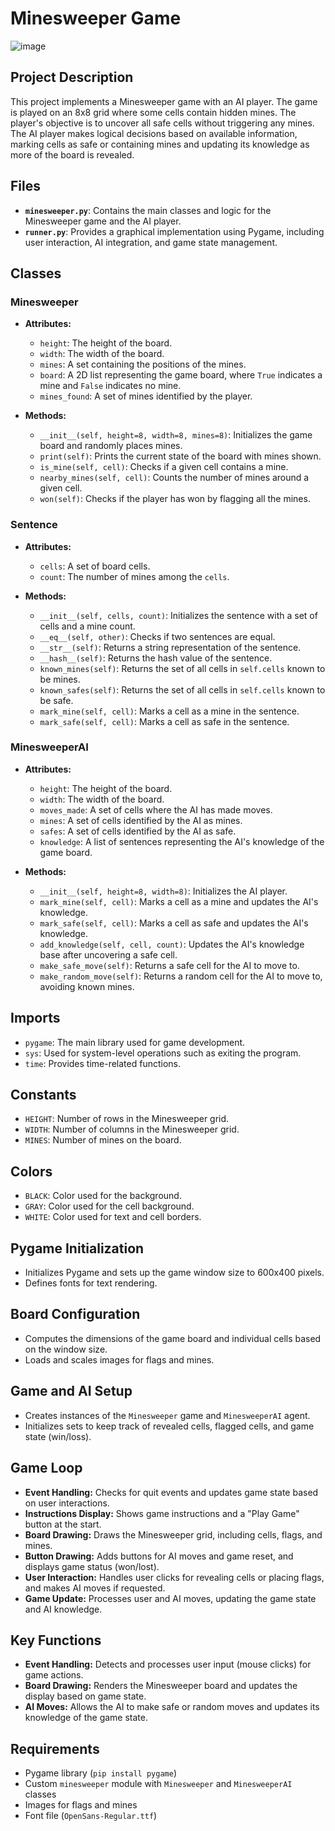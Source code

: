 # Minesweeper Game
![image](https://github.com/user-attachments/assets/5eff838f-1d64-4821-a134-4faa2272f4f1)
## Project Description

This project implements a Minesweeper game with an AI player. The game is played on an 8x8 grid where some cells contain hidden mines. The player's objective is to uncover all safe cells without triggering any mines. The AI player makes logical decisions based on available information, marking cells as safe or containing mines and updating its knowledge as more of the board is revealed.

## Files

- **`minesweeper.py`**: Contains the main classes and logic for the Minesweeper game and the AI player.
- **`runner.py`**: Provides a graphical implementation using Pygame, including user interaction, AI integration, and game state management.

## Classes

### Minesweeper

- **Attributes:**
  - `height`: The height of the board.
  - `width`: The width of the board.
  - `mines`: A set containing the positions of the mines.
  - `board`: A 2D list representing the game board, where `True` indicates a mine and `False` indicates no mine.
  - `mines_found`: A set of mines identified by the player.
  
- **Methods:**
  - `__init__(self, height=8, width=8, mines=8)`: Initializes the game board and randomly places mines.
  - `print(self)`: Prints the current state of the board with mines shown.
  - `is_mine(self, cell)`: Checks if a given cell contains a mine.
  - `nearby_mines(self, cell)`: Counts the number of mines around a given cell.
  - `won(self)`: Checks if the player has won by flagging all the mines.

### Sentence

- **Attributes:**
  - `cells`: A set of board cells.
  - `count`: The number of mines among the `cells`.
  
- **Methods:**
  - `__init__(self, cells, count)`: Initializes the sentence with a set of cells and a mine count.
  - `__eq__(self, other)`: Checks if two sentences are equal.
  - `__str__(self)`: Returns a string representation of the sentence.
  - `__hash__(self)`: Returns the hash value of the sentence.
  - `known_mines(self)`: Returns the set of all cells in `self.cells` known to be mines.
  - `known_safes(self)`: Returns the set of all cells in `self.cells` known to be safe.
  - `mark_mine(self, cell)`: Marks a cell as a mine in the sentence.
  - `mark_safe(self, cell)`: Marks a cell as safe in the sentence.

### MinesweeperAI

- **Attributes:**
  - `height`: The height of the board.
  - `width`: The width of the board.
  - `moves_made`: A set of cells where the AI has made moves.
  - `mines`: A set of cells identified by the AI as mines.
  - `safes`: A set of cells identified by the AI as safe.
  - `knowledge`: A list of sentences representing the AI's knowledge of the game board.
  
- **Methods:**
  - `__init__(self, height=8, width=8)`: Initializes the AI player.
  - `mark_mine(self, cell)`: Marks a cell as a mine and updates the AI's knowledge.
  - `mark_safe(self, cell)`: Marks a cell as safe and updates the AI's knowledge.
  - `add_knowledge(self, cell, count)`: Updates the AI's knowledge base after uncovering a safe cell.
  - `make_safe_move(self)`: Returns a safe cell for the AI to move to.
  - `make_random_move(self)`: Returns a random cell for the AI to move to, avoiding known mines.

## Imports

- `pygame`: The main library used for game development.
- `sys`: Used for system-level operations such as exiting the program.
- `time`: Provides time-related functions.

## Constants

- `HEIGHT`: Number of rows in the Minesweeper grid.
- `WIDTH`: Number of columns in the Minesweeper grid.
- `MINES`: Number of mines on the board.

## Colors

- `BLACK`: Color used for the background.
- `GRAY`: Color used for the cell background.
- `WHITE`: Color used for text and cell borders.

## Pygame Initialization

- Initializes Pygame and sets up the game window size to 600x400 pixels.
- Defines fonts for text rendering.

## Board Configuration

- Computes the dimensions of the game board and individual cells based on the window size.
- Loads and scales images for flags and mines.

## Game and AI Setup

- Creates instances of the `Minesweeper` game and `MinesweeperAI` agent.
- Initializes sets to keep track of revealed cells, flagged cells, and game state (win/loss).

## Game Loop

- **Event Handling:** Checks for quit events and updates game state based on user interactions.
- **Instructions Display:** Shows game instructions and a "Play Game" button at the start.
- **Board Drawing:** Draws the Minesweeper grid, including cells, flags, and mines.
- **Button Drawing:** Adds buttons for AI moves and game reset, and displays game status (won/lost).
- **User Interaction:** Handles user clicks for revealing cells or placing flags, and makes AI moves if requested.
- **Game Update:** Processes user and AI moves, updating the game state and AI knowledge.

## Key Functions

- **Event Handling:** Detects and processes user input (mouse clicks) for game actions.
- **Board Drawing:** Renders the Minesweeper board and updates the display based on game state.
- **AI Moves:** Allows the AI to make safe or random moves and updates its knowledge of the game state.

## Requirements

- Pygame library (`pip install pygame`)
- Custom `minesweeper` module with `Minesweeper` and `MinesweeperAI` classes
- Images for flags and mines
- Font file (`OpenSans-Regular.ttf`)

